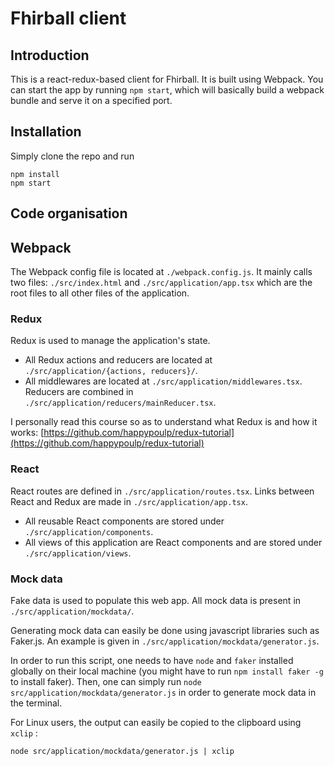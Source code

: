# Fhirball client

## Introduction

This is a react-redux-based client for Fhirball. It is built using Webpack.
You can start the app by running `npm start`, which will basically build a webpack bundle and serve it on a specified port.


## Installation

Simply clone the repo and run

```
npm install
npm start
```

## Code organisation

## Webpack

The Webpack config file is located at `./webpack.config.js`. It mainly calls two files: `./src/index.html` and `./src/application/app.tsx` which are the root files to all other files of the application.

### Redux
Redux is used to manage the application's state.
* All Redux actions and reducers are located at `./src/application/{actions, reducers}/`.
* All middlewares are located at `./src/application/middlewares.tsx`.
Reducers are combined in `./src/application/reducers/mainReducer.tsx`.

I personally read this course so as to understand what Redux is and how it works: [https://github.com/happypoulp/redux-tutorial](https://github.com/happypoulp/redux-tutorial)

### React
React routes are defined in `./src/application/routes.tsx`. Links between React and Redux are made in `./src/application/app.tsx`.

* All reusable React components are stored under `./src/application/components`.
* All views of this application are React components and are stored under `./src/application/views`.

### Mock data
Fake data is used to populate this web app. All mock data is present in `./src/application/mockdata/`.

Generating mock data can easily be done using javascript libraries such as Faker.js. An example is given in `./src/application/mockdata/generator.js`.

In order to run this script, one needs to have `node` and `faker` installed globally on their local machine (you might have to run `npm install faker -g` to install faker). Then, one can simply run `node src/application/mockdata/generator.js` in order to generate mock data in the terminal.

For Linux users, the output can easily be copied to the clipboard using `xclip` :
```
node src/application/mockdata/generator.js | xclip
```
